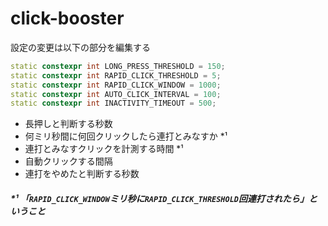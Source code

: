 # click-booster

設定の変更は以下の部分を編集する

```cpp
static constexpr int LONG_PRESS_THRESHOLD = 150;
static constexpr int RAPID_CLICK_THRESHOLD = 5;
static constexpr int RAPID_CLICK_WINDOW = 1000;
static constexpr int AUTO_CLICK_INTERVAL = 100;
static constexpr int INACTIVITY_TIMEOUT = 500;
```

- 長押しと判断する秒数
- 何ミリ秒間に何回クリックしたら連打とみなすか *¹
- 連打とみなすクリックを計測する時間 *¹
- 自動クリックする間隔
- 連打をやめたと判断する秒数

##### *¹ 「`RAPID_CLICK_WINDOW`ミリ秒に`RAPID_CLICK_THRESHOLD`回連打されたら」ということ
